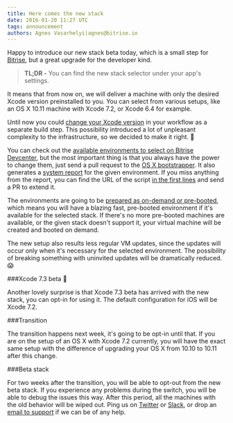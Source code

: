 ```yaml
---
title: Here comes the new stack
date: 2016-01-20 11:27 UTC
tags: announcement
authors: Agnes Vasarhelyi|agnes@bitrise.io
---
```


Happy to introduce our new stack beta today, which is a small step for [Bitrise](https://bitrise.io), but a great upgrade for the developer kind.

> **TL;DR -** You can find the new stack selector under your app's settings.

It means that from now on, we will deliver a machine with only the desired Xcode version preinstalled to you. You can select from various setups, like an OS X 10.11 machine with Xcode 7.2, or Xcode 6.4 for example.

Until now you could [change your Xcode version](https://github.com/bitrise-io/steps-select-xcode-version) in your workflow as a separate build step. This possibility introduced a lot of unpleasant complexity to the infrastructure, so we decided to make it right. 👊

You can check out the [available environments to select on Bitrise Devcenter](http://devcenter.bitrise.io/infrastructure/available-stacks/#section-os-x), but the most important thing is that you always have the power to change them, just send a pull request to the [OS X bootstrapper](https://github.com/bitrise-io/osx-box-bootstrap#request-a-tool-to-be-pre-installed). It also generates a [system report](https://github.com/bitrise-io/bitrise.io/blob/master/system_reports/osx-xcode-7.2.log) for the given environment. If you miss anything from the report, you can find the URL of the script [in the first lines](https://github.com/bitrise-io/bitrise.io/blob/master/system_reports/osx-xcode-7.2.log#L2) and send a PR to extend it.

The environments are going to be [prepared as on-demand or pre-booted](http://devcenter.bitrise.io/infrastructure/available-stacks/#section-stack-prepare-types), which means you will have a blazing fast, pre-booted environment if it's available for the selected stack. If there's no more pre-booted machines are available, or the given stack doesn't support it, your virtual machine will be created and booted on demand.

The new setup also results less regular VM updates, since the updates will occur only when it's necessary for the selected environment. The possibility of breaking something with uninvited updates will be dramatically reduced. 😱

###Xcode 7.3 beta 🚀

Another lovely surprise is that Xcode 7.3 beta has arrived with the new stack, you can opt-in for using it. The default configuration for iOS will be Xcode 7.2.

###Transition

The transition happens next week, it's going to be opt-in until that. If you are on the setup of an OS X with Xcode 7.2 currently, you will have the exact same setup with the difference of upgrading your OS X from 10.10 to 10.11 after this change.

###Beta stack

For two weeks after the transition, you will be able to opt-out from the new beta stack. If you experience any problems during the switch, you will be able to debug the issues this way. After this period, all the machines with the old behavior will be wiped out. Ping us on [Twitter](https://twitter.com/bitrise) or [Slack](http://chat.bitrise.io/), or drop an [email to support](https://www.bitrise.io/contact) if we can be of any help.
